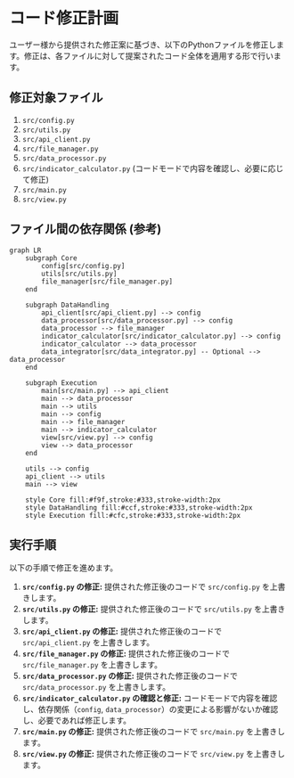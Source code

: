 # コード修正計画

ユーザー様から提供された修正案に基づき、以下のPythonファイルを修正します。修正は、各ファイルに対して提案されたコード全体を適用する形で行います。

## 修正対象ファイル

1.  `src/config.py`
2.  `src/utils.py`
3.  `src/api_client.py`
4.  `src/file_manager.py`
5.  `src/data_processor.py`
6.  `src/indicator_calculator.py` (コードモードで内容を確認し、必要に応じて修正)
7.  `src/main.py`
8.  `src/view.py`

## ファイル間の依存関係 (参考)

```mermaid
graph LR
    subgraph Core
        config[src/config.py]
        utils[src/utils.py]
        file_manager[src/file_manager.py]
    end

    subgraph DataHandling
        api_client[src/api_client.py] --> config
        data_processor[src/data_processor.py] --> config
        data_processor --> file_manager
        indicator_calculator[src/indicator_calculator.py] --> config
        indicator_calculator --> data_processor
        data_integrator[src/data_integrator.py] -- Optional --> data_processor
    end

    subgraph Execution
        main[src/main.py] --> api_client
        main --> data_processor
        main --> utils
        main --> config
        main --> file_manager
        main --> indicator_calculator
        view[src/view.py] --> config
        view --> data_processor
    end

    utils --> config
    api_client --> utils
    main --> view

    style Core fill:#f9f,stroke:#333,stroke-width:2px
    style DataHandling fill:#ccf,stroke:#333,stroke-width:2px
    style Execution fill:#cfc,stroke:#333,stroke-width:2px
```

## 実行手順

以下の手順で修正を進めます。

1.  **`src/config.py` の修正:** 提供された修正後のコードで `src/config.py` を上書きします。
2.  **`src/utils.py` の修正:** 提供された修正後のコードで `src/utils.py` を上書きします。
3.  **`src/api_client.py` の修正:** 提供された修正後のコードで `src/api_client.py` を上書きします。
4.  **`src/file_manager.py` の修正:** 提供された修正後のコードで `src/file_manager.py` を上書きします。
5.  **`src/data_processor.py` の修正:** 提供された修正後のコードで `src/data_processor.py` を上書きします。
6.  **`src/indicator_calculator.py` の確認と修正:** コードモードで内容を確認し、依存関係（`config`, `data_processor`）の変更による影響がないか確認し、必要であれば修正します。
7.  **`src/main.py` の修正:** 提供された修正後のコードで `src/main.py` を上書きします。
8.  **`src/view.py` の修正:** 提供された修正後のコードで `src/view.py` を上書きします。